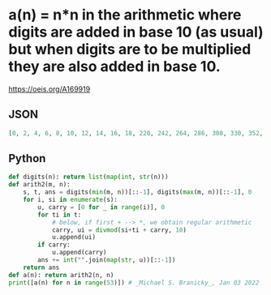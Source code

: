 # a\(n\) \= n\*n in the arithmetic where digits are added in base 10 \(as usual\) but when digits are to be multiplied they are also added in base 10\.
https://oeis.org/A169919
## JSON
```JSON
[0, 2, 4, 6, 8, 10, 12, 14, 16, 18, 220, 242, 264, 286, 308, 330, 352, 374, 396, 418, 440, 462, 484, 506, 528, 550, 572, 594, 616, 638, 660, 682, 704, 726, 748, 770, 792, 814, 836, 858, 880, 902, 924, 946, 968, 990, 1012, 1034, 1056, 1078, 1100, 1122, 1144]
```
## Python
```Python
def digits(n): return list(map(int, str(n)))
def arith2(m, n):
    s, t, ans = digits(min(m, n))[::-1], digits(max(m, n))[::-1], 0
    for i, si in enumerate(s):
        u, carry = [0 for _ in range(i)], 0
        for ti in t:
            # below, if first + --> *, we obtain regular arithmetic
            carry, ui = divmod(si+ti + carry, 10)
            u.append(ui)
        if carry:
            u.append(carry)
        ans += int("".join(map(str, u))[::-1])
    return ans
def a(n): return arith2(n, n)
print([a(n) for n in range(53)]) # _Michael S. Branicky_, Jan 03 2022
```
